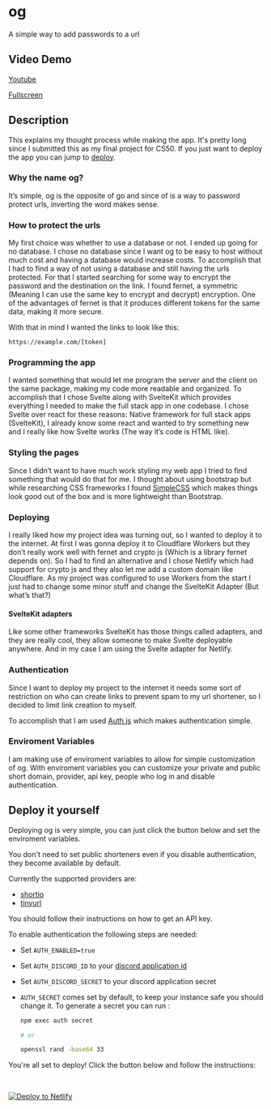 # og

A simple way to add passwords to a url

## Video Demo

[Youtube](https://youtu.be/SY1Ondlh5bA)

[Fullscreen](https://www.youtube.com/embed/SY1Ondlh5bA?autoplay=0&enablejsapi=1&iv_load_policy=3&mute=0&origin=https%3A%2F%2Fvideo.cs50.io&playsinline=1&rel=0&modestbranding=0&start=0&widgetid=1)

## Description

This explains my thought process while making the app.
It's pretty long since I submitted this as my final project for CS50.
If you just want to deploy the app you can jump to [deploy](#deploy-it-yourself).

### Why the name og?

It’s simple, og is the opposite of go and since of is a way to password protect urls, inverting the word makes sense.

### How to protect the urls

My first choice was whether to use a database or not. I ended up going for no database.
I chose no database since I want og to be easy to host without much cost and having a database would increase costs.
To accomplish that I had to find a way of not using a database and still having the urls protected.
For that I started searching for some way to encrypt the password and the destination on the link.
I found fernet, a symmetric (Meaning I can use the same key to encrypt and decrypt) encryption.
One of the advantages of fernet is that it produces different tokens for the same data, making it more secure.

With that in mind I wanted the links to look like this:

```
https://example.com/[token]
```

### Programming the app

I wanted something that would let me program the server and the client on the same package, making my code more readable and organized.
To accomplish that I chose Svelte along with SvelteKit which provides everything I needed to make the full stack app in one codebase.
I chose Svelte over react for these reasons: Native framework for full stack apps (SvelteKit), I already know some react and wanted to try something new and I really like how Svelte works (The way it’s code is HTML like).

### Styling the pages

Since I didn’t want to have much work styling my web app I tried to find something that would do that for me.
I thought about using bootstrap but while researching CSS frameworks I found [SimpleCSS](https://simplecss.org) which makes things look good out of the box and is more lightweight than Bootstrap.

### Deploying

I really liked how my project idea was turning out, so I wanted to deploy it to the internet.
At first I was gonna deploy it to Cloudflare Workers but they don’t really work well with fernet and crypto js (Which is a library fernet depends on).
So I had to find an alternative and I chose Netlify which had support for crypto js and they also let me add a custom domain like Cloudflare.
As my project was configured to use Workers from the start I just had to change some minor stuff and change the SvelteKit Adapter (But what’s that?)

#### SvelteKit adapters

Like some other frameworks SvelteKit has those things called adapters, and they are really cool, they allow someone to make Svelte deployable anywhere. And in my case I am using the Svelte adapter for Netlify.

### Authentication

Since I want to deploy my project to the internet it needs some sort of restriction on who can create links to prevent spam to my url shortener, so I decided to limit link creation to myself.

To accomplish that I am used [Auth.js](https://authjs.dev/) which makes authentication simple.

### Enviroment Variables

I am making use of enviroment variables to allow for simple customization of og.
With enviroment variables you can customize your private and public short domain, provider, api key, people who log in and disable authentication.

## Deploy it yourself

Deploying og is very simple, you can just click the button below and set the enviroment variables.

You don't need to set public shorteners even if you disable authentication, they become available by default.

Currently the supported providers are:

- [shortio](https://short.io)
- [tinyurl](https://tinyurl.com)

You should follow their instructions on how to get an API key.

To enable authentication the following steps are needed:

- Set `AUTH_ENABLED=true`
- Set `AUTH_DISCORD_ID` to your [discord application id](https://discord.com/developers)
- Set `AUTH_DISCORD_SECRET` to your discord application secret
- `AUTH_SECRET` comes set by default, to keep your instance safe you should change it.
  To generate a secret you can run :

  ```sh
  npm exec auth secret

  # or

  openssl rand -base64 33
  ```

You're all set to deploy! Click the button below and follow the instructions:

<br/>

[![Deploy to Netlify](https://www.netlify.com/img/deploy/button.svg)](https://app.netlify.com/start/deploy?repository=https://github.com/edrf12/og#AUTH_SECRET=5Yqr+8QLuNx820W0WqicTS9DcSDDGJTGyuthWZv0L2A=)
